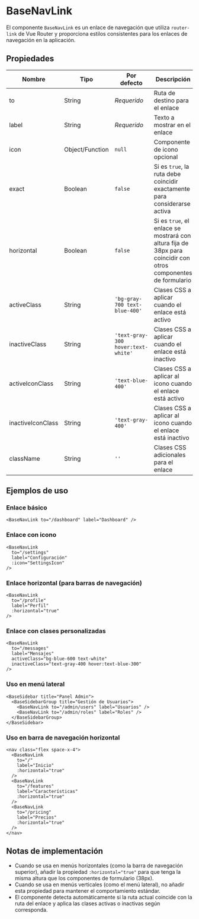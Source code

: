 # BaseNavLink

El componente `BaseNavLink` es un enlace de navegación que utiliza `router-link` de Vue Router y proporciona estilos consistentes para los enlaces de navegación en la aplicación.

## Propiedades

| Nombre | Tipo | Por defecto | Descripción |
|--------|------|-------------|-------------|
| to | String | *Requerido* | Ruta de destino para el enlace |
| label | String | *Requerido* | Texto a mostrar en el enlace |
| icon | Object/Function | `null` | Componente de icono opcional |
| exact | Boolean | `false` | Si es `true`, la ruta debe coincidir exactamente para considerarse activa |
| horizontal | Boolean | `false` | Si es `true`, el enlace se mostrará con altura fija de 38px para coincidir con otros componentes de formulario |
| activeClass | String | `'bg-gray-700 text-blue-400'` | Clases CSS a aplicar cuando el enlace está activo |
| inactiveClass | String | `'text-gray-300 hover:text-white'` | Clases CSS a aplicar cuando el enlace está inactivo |
| activeIconClass | String | `'text-blue-400'` | Clases CSS a aplicar al icono cuando el enlace está activo |
| inactiveIconClass | String | `'text-gray-400'` | Clases CSS a aplicar al icono cuando el enlace está inactivo |
| className | String | `''` | Clases CSS adicionales para el enlace |

## Ejemplos de uso

### Enlace básico

```vue
<BaseNavLink to="/dashboard" label="Dashboard" />
```

### Enlace con icono

```vue
<BaseNavLink 
  to="/settings" 
  label="Configuración" 
  :icon="SettingsIcon"
/>
```

### Enlace horizontal (para barras de navegación)

```vue
<BaseNavLink 
  to="/profile" 
  label="Perfil" 
  :horizontal="true"
/>
```

### Enlace con clases personalizadas

```vue
<BaseNavLink 
  to="/messages" 
  label="Mensajes" 
  activeClass="bg-blue-600 text-white" 
  inactiveClass="text-gray-400 hover:text-blue-300"
/>
```

### Uso en menú lateral

```vue
<BaseSidebar title="Panel Admin">
  <BaseSidebarGroup title="Gestión de Usuarios">
    <BaseNavLink to="/admin/users" label="Usuarios" />
    <BaseNavLink to="/admin/roles" label="Roles" />
  </BaseSidebarGroup>
</BaseSidebar>
```

### Uso en barra de navegación horizontal

```vue
<nav class="flex space-x-4">
  <BaseNavLink 
    to="/" 
    label="Inicio" 
    :horizontal="true"
  />
  <BaseNavLink 
    to="/features" 
    label="Características" 
    :horizontal="true"
  />
  <BaseNavLink 
    to="/pricing" 
    label="Precios" 
    :horizontal="true"
  />
</nav>
```

## Notas de implementación

- Cuando se usa en menús horizontales (como la barra de navegación superior), añadir la propiedad `:horizontal="true"` para que tenga la misma altura que los componentes de formulario (38px).
- Cuando se usa en menús verticales (como el menú lateral), no añadir esta propiedad para mantener el comportamiento estándar.
- El componente detecta automáticamente si la ruta actual coincide con la ruta del enlace y aplica las clases activas o inactivas según corresponda.
